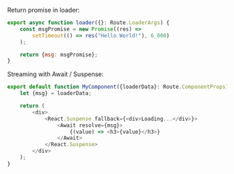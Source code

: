 Return promise in loader:

```javascript
export async function loader({}: Route.LoaderArgs) {
    const msgPromise = new Promise((res) =>
        setTimeout(() => res("Hello World!"), 6_000)
    );

    return {msg: msgPromise};
}
```

Streaming with Await / Suspense:

```javascript
export default function MyComponent({loaderData}: Route.ComponentProps) {
    let {msg} = loaderData;

    return (
        <div>
            <React.Suspense fallback={<div>Loading...</div>}>
                <Await resolve={msg}>
                    {(value) => <h3>{value}</h3>}
                </Await>
            </React.Suspense>
        </div>
    );
}
```
